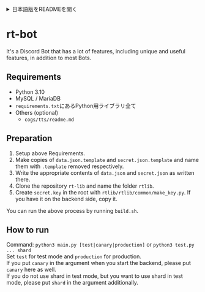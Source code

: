 <details><summary>日本語版をREADMEを開く</summary><div>

# rt-bot (日本語版README)
RTのBotで、メインプログラムです。  
ほとんどの処理がこれで行われます。

## 要件
* Python 3.10以上
* MySQL/MariaDB
* `requirements.txt`にあるPython用ライブラリ全て

## 用意
1. 要件にあるものをまずインストールします。
2. `data.json.template`と`secret.json.template`のコピーを作って、名前をそれぞれ`.template`を消した名前にします。
3. `data.json`と`secret.json`の中身をそこに書かれてる通りに適切なものを書き込みます。
4. リポジトリ`rt-lib`を`clone`してフォルダの名前を`rtlib`にする。
5. ルートに`secret.key`を`rtlib/rtlib/common/make_key.py`で作る。もしバックエンド側にあるならそれをコピーする。

あなたは上記のセットアップを`build.sh`を実行することによってすることができます。

## 起動方法
`python3 main.py test`で起動が可能です。  
本番時は`test`を`production`にしてください。  
もし、バックエンドの起動で引数に`canary`を入れてる場合は、こちらでも`canary`を入れてください。  
テスト時の場合はシャードを使用しませんが、もしテストモードでシャードを使用したい場合は、引数に追加で`shard`を入れてください。
</div></details>

# rt-bot
It's a Discord Bot that has a lot of features, including unique and useful features, in addition to most Bots.

## Requirements
* Python 3.10
* MySQL / MariaDB
* `requirements.txt`にあるPython用ライブラリ全て
* Others (optional)
  * `cogs/tts/readme.md`

## Preparation
1. Setup above Requirements.
2. Make copies of `data.json.template` and `secret.json.template` and name them with `.template` removed respectively.
3. Write the appropriate contents of `data.json` and `secret.json` as written there.
4. Clone the repository `rt-lib` and name the folder `rtlib`.
5. Create `secret.key` in the root with `rtlib/rtlib/common/make_key.py`. If you have it on the backend side, copy it.

You can run the above process by running `build.sh`.

## How to run
Command: `python3 main.py [test|canary|production]` or `python3 test.py ... shard`  
Set `test` for test mode and `production` for production.  
If you put `canary` in the argument when you start the backend, please put `canary` here as well.  
If you do not use shard in test mode, but you want to use shard in test mode, please put `shard` in the argument additionally.